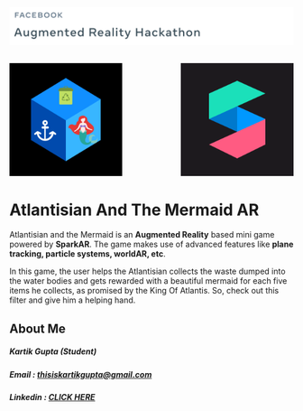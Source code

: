 <img src="https://github.com/thisiskartikgupta/Atlantisian-And-The-Mermaid/blob/master/readme_files/full_width.png"></img>
##
<img src="https://github.com/thisiskartikgupta/Atlantisian-And-The-Mermaid/blob/master/readme_files/Untitled design (1).png" height=200 width= 200></img>
<img src="https://github.com/thisiskartikgupta/Atlantisian-And-The-Mermaid/blob/master/readme_files/Spark-AR-Player-for-PC-Windows-10-6432-bit-2019-Latest-Version.png" height=200 width= 200 align="right"></img>
# Atlantisian And The Mermaid AR

 Atlantisian and the Mermaid is an __Augmented Reality__ based mini game powered by __SparkAR__. The game makes use of advanced features like __plane tracking, particle systems, worldAR, etc__.
 
In this game, the user helps the Atlantisian collects the waste dumped into the water bodies and gets rewarded with a beautiful mermaid for each five items he collects, as promised by the King Of Atlantis. So, check out this filter and give him a helping hand.
## About Me
 ##### __Kartik Gupta__ (Student)
 ##### __Email__    : thisiskartikgupta@gmail.com
 #####  __Linkedin__ : <a href="https://www.linkedin.com/in/thisiskartikgupta"> CLICK HERE </a>
 
 

